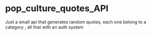 # pop_culture_quotes_API
 
Just a small api that generates random quotes, each one belong to a category , all that with an auth system
